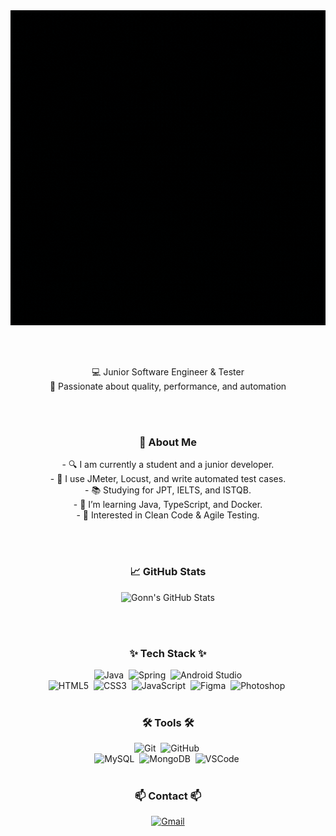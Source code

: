 <div align="center">
  <img src="welcome.gif" alt="Gonn's Github" width="800">
</div>

<br><br>
<p align="center">
  💻 Junior Software Engineer & Tester<br>
  🎯 Passionate about quality, performance, and automation
</p>

<br><br>

<h3 align="center">📌 About Me</h3>

<p align="center">
  - 🔍 I am currently a student and a junior developer. <br>
  - 🔨 I use JMeter, Locust, and write automated test cases. <br>
  - 📚 Studying for JPT, IELTS, and ISTQB. <br>
  - 🧠 I’m learning Java, TypeScript, and Docker. <br>
  - 🌱 Interested in Clean Code & Agile Testing. 
</p>


<br><br>
<h3 align="center">📈 GitHub Stats</h3>

<div align="center">
  <img src="https://github-readme-stats.vercel.app/api?username=Gonn&show_icons=true&theme=tokyonight" alt="Gonn's GitHub Stats">
</div>

<br><br>

<h3 align="center">✨ Tech Stack ✨</h3>

<div align="center">
  <img src="https://img.shields.io/badge/Java-007396?style=flat-square&logo=openjdk&logoColor=white" alt="Java">&nbsp
  <img src="https://img.shields.io/badge/Spring-6DB33F?style=flat-square&logo=spring&logoColor=white" alt="Spring">&nbsp
  <img src="https://img.shields.io/badge/Android_Studio-3DDC84?style=flat-square&logo=android-studio&logoColor=white" alt="Android Studio">
  <br>
  <img src="https://img.shields.io/badge/HTML5-E34F26?style=flat-square&logo=html5&logoColor=white" alt="HTML5">&nbsp
  <img src="https://img.shields.io/badge/CSS3-1572B6?style=flat-square&logo=css3&logoColor=white" alt="CSS3">&nbsp
  <img src="https://img.shields.io/badge/JavaScript-F7DF1E?style=flat-square&logo=javascript&logoColor=black" alt="JavaScript">&nbsp
  <img src="https://img.shields.io/badge/Figma-F24E1E?style=flat-square&logo=figma&logoColor=white" alt="Figma">&nbsp
  <img src="https://img.shields.io/badge/Photoshop-31A8FF?style=flat-square&logo=adobe-photoshop&logoColor=white" alt="Photoshop">&nbsp
</div>

<br>

<h3 align="center">🛠 Tools 🛠</h3>

<div align="center">
  <img src="https://img.shields.io/badge/Git-F05032?style=flat-square&logo=git&logoColor=white" alt="Git">&nbsp
  <img src="https://img.shields.io/badge/GitHub-181717?style=flat-square&logo=github&logoColor=white" alt="GitHub">&nbsp
  <br>
  <img src="https://img.shields.io/badge/MySQL-4479A1?style=flat-square&logo=mysql&logoColor=white" alt="MySQL">&nbsp
  <img src="https://img.shields.io/badge/MongoDB-47A248?style=flat-square&logo=mongodb&logoColor=white" alt="MongoDB">&nbsp
  <img src="https://img.shields.io/badge/VSCode-007ACC?style=flat-square&logo=visual-studio-code&logoColor=white" alt="VSCode">&nbsp
</div>

<br>

<h3 align="center">📫 Contact 📫</h3>

<div align="center">
  <a href="mailto:gounpark7475@gmail.com">
    <img src="https://img.shields.io/badge/gounpark7475@gmail.com-D14836?style=flat-square&logo=gmail&logoColor=white" alt="Gmail">
  </a>
</div>
